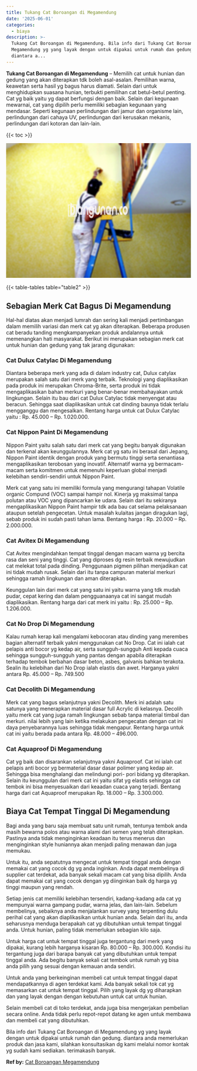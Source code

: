 ```yaml
---
title: Tukang Cat Boroangan di Megamendung
date: '2025-06-01'
categories:
  - biaya
description: >-
  Tukang Cat Boroangan di Megamendung. Bila info dari Tukang Cat Boroangan di
  Megamendung yg yang layak dengan untuk dipakai untuk rumah dan gedung.
  diantara a...
---
```


**Tukang Cat Boroangan di Megamendung** – Memilih cat untuk hunian dan gedung yang akan diterapkan tdk boleh asal-asalan. Pemilihan warna, keawetan serta hasil yg bagus harus diamati. Selain dari untuk menghidupkan suasana hunian, terbukti pemilihan cat betul-betul penting. Cat yg baik yaitu yg dapat berfungsi dengan baik. Selain dari kegunaan mewarnai, cat yang dipilih perlu memiliki sebagian kegunaan yang mendasar. Seperti kegunaan perlindungan dari jamur dan organisme lain, perlindungan dari cahaya UV, perlindungan dari kerusakan mekanis, perlindungan dari kotoran dan lain-lain.

{{< toc >}}

![Tukang Cat Boroangan di Megamendung](/images/jasa-cat-murah25.png)

{{< table-tables table="table2" >}}

## Sebagian Merk Cat Bagus Di Megamendung

Hal-hal diatas akan menjadi lumrah dan sering kali menjadi pertimbangan dalam memilih variasi dan merk cat yg akan diterapkan. Beberapa produsen cat beradu tanding mengkampanyekan produk andalannya untuk memenangkan hati masyarakat. Berikut ini merupakan sebagian merk cat untuk hunian dan gedung yang tak jarang digunakan:

### Cat Dulux Catylac Di Megamendung

Diantara beberapa merk yang ada di dalam industry cat, Dulux catylax merupakan salah satu dari merk yang terbaik. Teknologi yang diaplikasikan pada produk ini merupakan Chroma-Brite, serta produk ini tidak mengaplikasikan bahan merkuri yang benar-benar membahayakan untuk lingkungan. Selain itu bau dari cat Dulux Catylac tidak menyengat atau beracun. Sehingga saat diaplikasikan untuk cat dinding baunya tidak terlalu mengganggu dan mengesalkan. Rentang harga untuk cat Dulux Catylac yaitu : Rp. 45.000 – Rp. 1.020.000.

### Cat Nippon Paint Di Megamendung

Nippon Paint yaitu salah satu dari merk cat yang begitu banyak digunakan dan terkenal akan keunggulannya. Merk cat yg satu ini berasal dari Jepang, Nippon Paint identik dengan produk yang bermutu tinggi serta senantiasa mengaplikasikan terobosan yang inovatif. Alternatif warna yg bermacam-macam serta komitmen untuk memenuhi keperluan global menjadi kelebihan sendiri-sendiri untuk Nippon Paint.

Merk cat yang satu ini memiliki formula yang mengurangi tahapan Volatile organic Compund (VOC) sampai hampir nol. Kinerja yg maksimal tanpa polutan atau VOC yang dipancarkan ke udara. Selain dari itu sekiranya mengaplikasikan Nippon Paint hampir tdk ada bau cat selama pelaksanaan ataupun setelah pengecetan. Untuk masalah kulaitas jangan diragukan lagi, sebab produk ini sudah pasti tahan lama. Bentang harga : Rp. 20.000 – Rp. 2.000.000.

### Cat Avitex Di Megamendung

Cat Avitex mengindahkan tempat tinggal dengan macam warna yg bercita rasa dan seni yang tinggi. Cat yang diproses dg resin terbaik mewujudkan cat melekat total pada dinding. Penggunaan pigmen pilihan menjadikan cat ini tidak mudah rusak. Selain dari itu tanpa campuran material merkuri sehingga ramah lingkungan dan aman diterapkan.

Keunggulan lain dari merk cat yang satu ini yaitu warna yang tdk mudah pudar, cepat kering dan dalam pengguanaanya cat ini sangat mudah diaplikasikan. Rentang harga dari cat merk ini yaitu : Rp. 25.000 – Rp. 1.206.000.

### Cat No Drop Di Megamendung

Kalau rumah kerap kali mengalami kebocoran atau dinding yang merembes bagian alternatif terbaik yakni menggunakan cat No Drop. Cat ini ialah cat pelapis anti bocor yg kedap air, serta sungguh-sungguh Anti kepada cuaca sehingga sungguh-sungguh yang pantas dengan apabila diterapkan terhadap tembok berbahan dasar beton, asbes, galvanis bahkan terakota. Sealin itu kelebihan dari No Drop ialah elastis dan awet. Harganya yakni antara Rp. 45.000 – Rp. 749.500

### Cat Decolith Di Megamendung

Merk cat yang bagus selanjutnya yakni Decolith. Merk ini adalah satu satunya yang menerapkan material dasar full Acrylic di kelasnya. Decolih yaitu merk cat yang juga ramah lingkungan sebab tanpa material timbal dan merkuri. nilai lebih yang lain ketika melakukan pengecatan dengan cat ini daya penyebarannya luas sehingga tidak mengapur. Rentang harga untuk cat ini yaitu berada pada antara Rp. 48.000 – 496.000.

### Cat Aquaproof Di Megamendung

Cat yg baik dan disarankan selanjutnya yakni Aquaproof. Cat ini ialah cat pelapis anti bocor yg bermaterial dasar dasar polimer yang kedap air. Sehingga bisa menghalangi dan melindungi pori- pori bidang yg diterapkan. Selain itu keunggulan dari merk cat ini yaitu sifat yg elastis sehingga cat tembok ini bisa menyesuaikan dari keaadan cuaca yang terjadi. Bentang harga dari cat Aquaproof merupakan Rp. 18.000 – Rp. 3.300.000.

## Biaya Cat Tempat Tinggal Di Megamendung

Bagi anda yang baru saja membuat satu unit rumah, tentunya tembok anda masih bewarna polos atau warna alami dari semen yang telah diterapkan. Pastinya anda tidak menginginkan keadaan itu terus menerus dan menginginkan style huniannya akan menjadi paling menawan dan juga memukau.

Untuk itu, anda sepatutnya mengecat untuk tempat tinggal anda dengan memakai cat yang cocok dg yg anda inginkan. Anda dapat membelinya di supplier cat terdekat, ada banyak sekali macam cat yang bisa dipilih. Anda dapat memakai cat yang cocok dengan yg diinginkan baik dg harga yg tinggi maupun yang rendah.

Setiap jenis cat memiliki kelebihan tersendiri, kadang-kadang ada cat yg mempunyai warna gampang pudar, warna jelas, dan lain-lain. Sebelum membelinya, sebaiknya anda menjalankan survey yang terpenting dulu perihal cat yang akan diaplikasikan untuk hunian anda. Selain dari itu, anda seharusnya menduga berapakah cat yg dibutuhkan untuk tempat tinggal anda. Untuk hunian, paling tidak memerlukan sebagian kilo saja.

Untuk harga cat untuk tempat tinggal juga tergantung dari merk yang dipakai, kurang lebih harganya kisaran Rp. 80.000 – Rp. 300.000. Kondisi itu tergantung juga dari barapa banyak cat yang dibutuhkan untuk tempat tinggal anda. Ada begitu banyak sekali cat tembok untuk rumah yg bisa anda pilih yang sesuai dengan kemauan anda sendiri.

Untuk anda yang berkeinginan membeli cat untuk tempat tinggal dapat mendapatkannya di agen terdekat kami. Ada banyak sekali tok cat yg memasarkan cat untuk tempat tinggal. Pilih yang layak dg yg diharapkan dan yang layak dengan dengan kebutuhan untuk cat untuk hunian.

Selain membeli cat di toko terdekat, anda juga bisa mengerjakan pembelian secara online. Anda tidak perlu repot-repot datang ke agen untuk membawa dan membeli cat yang dibutuhkan.

Bila info dari Tukang Cat Boroangan di Megamendung yg yang layak dengan untuk dipakai untuk rumah dan gedung. diantara anda memerlukan produk dan jasa kami, silahkan konsultasikan dg kami melalui nomor kontak yg sudah kami sediakan. terimakasih banyak.

**Ref by:** [Cat Boroangan Megamendung](https://id.wikipedia.org/wiki/Cat)
